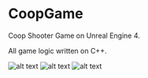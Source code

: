 # CoopGame
Coop Shooter Game on Unreal Engine 4.
<br>
<p>All game logic written on C++. </p>

![alt text](https://i.imgur.com/9H8bdwo.jpg)
![alt text](https://i.imgur.com/nnkqERu.jpg)
![alt text](https://i.imgur.com/nN7DPYT.jpg)

